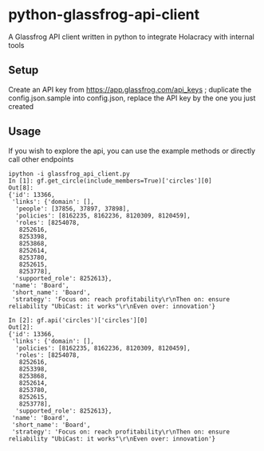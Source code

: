 # python-glassfrog-api-client
A Glassfrog API client written in python to integrate Holacracy with internal tools

## Setup
Create an API key from https://app.glassfrog.com/api_keys ; duplicate the config.json.sample into config.json, replace the API key by the one you just created

## Usage

If you wish to explore the api, you can use the example methods or directly call other endpoints

```
ipython -i glassfrog_api_client.py
In [1]: gf.get_circle(include_members=True)['circles'][0]
Out[8]: 
{'id': 13366,
 'links': {'domain': [],
  'people': [37856, 37897, 37898],
  'policies': [8162235, 8162236, 8120309, 8120459],
  'roles': [8254078,
   8252616,
   8253398,
   8253868,
   8252614,
   8253780,
   8252615,
   8253778],
  'supported_role': 8252613},
 'name': 'Board',
 'short_name': 'Board',
 'strategy': 'Focus on: reach profitability\r\nThen on: ensure reliability "UbiCast: it works"\r\nEven over: innovation'}

In [2]: gf.api('circles')['circles'][0]
Out[2]: 
{'id': 13366,
 'links': {'domain': [],
  'policies': [8162235, 8162236, 8120309, 8120459],
  'roles': [8254078,
   8252616,
   8253398,
   8253868,
   8252614,
   8253780,
   8252615,
   8253778],
  'supported_role': 8252613},
 'name': 'Board',
 'short_name': 'Board',
 'strategy': 'Focus on: reach profitability\r\nThen on: ensure reliability "UbiCast: it works"\r\nEven over: innovation'}
```

